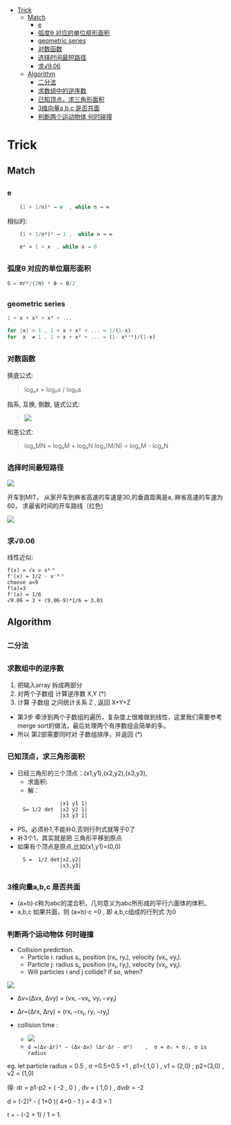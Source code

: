 [](...menustart)

- [Trick](#59c9428d4e21d63aefeb230c919dcfe3)
    - [Match](#6da89265a9a8b0b28eb4946bb2ec0c6d)
        - [e](#e1671797c52e15f763380b45e841ec32)
        - [弧度θ 对应的单位扇形面积](#c7112c6a637487ace192a1747cc4e5a9)
        - [geometric series](#b287a415393520b5c5e9a45cf7f0ba02)
        - [对数函数](#13dab3aef82bac1ad3d1eba135dab6cd)
        - [选择时间最短路径](#a6cf0efcef5764df8b0aa13f2bc2a8cf)
        - [求√9.06](#ede6fd698e87ea72dbb43980639c76f6)
    - [Algorithm](#4afa80e77a07f7488ce4d1bdd8c4977a)
        - [二分法](#0608141511400ff7717263f89537faaf)
        - [求数组中的逆序数](#bb0a8ee4ec6c3520a9cf5fd4604aac07)
        - [已知顶点，求三角形面积](#c6456da5a90171a0792d3687af299d73)
        - [3维向量a,b,c 是否共面](#bcb9bc222a8bdf672334e86daa37bb8f)
        - [判断两个运动物体 何时碰撞](#664289c474abb7133d2e064e03c82e62)

[](...menuend)


<h2 id="59c9428d4e21d63aefeb230c919dcfe3"></h2>

# Trick

<h2 id="6da89265a9a8b0b28eb4946bb2ec0c6d"></h2>

## Match

<h2 id="e1671797c52e15f763380b45e841ec32"></h2>

### e

```octave
    (1 + 1/n)ⁿ → e  , while n → ∞
```

相似的:

```octave
    (1 + 1/n²)ⁿ → 1 ,  while n → ∞
```

```octave
    eˣ ≈ 1 + x  , while x → 0
```

<h2 id="c7112c6a637487ace192a1747cc4e5a9"></h2>

### 弧度θ 对应的单位扇形面积

```octave
S = πr²/(2π) * θ = θ/2
```

<h2 id="b287a415393520b5c5e9a45cf7f0ba02"></h2>

### geometric series

```octave
1 + x + x² + x³ + ...
```

```octave
for |x| < 1 , 1 + x + x² + ... = 1/(1-x)
for  x  ≠ 1 , 1 + x + x² + ... = (1- xᵏ⁺¹)/(1-x)
```

<h2 id="13dab3aef82bac1ad3d1eba135dab6cd"></h2>

### 对数函数

换底公式:

> logₐx = logᵦx / logᵦa

指系, 互换, 倒数, 链式公式:

> ![](../imgs/log_exp_serious.png)

和差公式:

> logₐMN = logₐM + logₐN 
logₐ(M/N) = logₐM - logₐN 




<h2 id="a6cf0efcef5764df8b0aa13f2bc2a8cf"></h2>

### 选择时间最短路径

![](../imgs/ToMIT.png)

开车到MIT， 从家开车到麻省高速的车速是30,的垂直距离是a, 麻省高速的车速为60， 求最省时间的开车路线（红色)

![](../imgs/ToMIT2.png)

<h2 id="ede6fd698e87ea72dbb43980639c76f6"></h2>

### 求√9.06

线性近似:

```
f(x) = √x = x⁰ᐧ⁵
f'(x) = 1/2 · x⁻⁰ᐧ⁵
choose a=9
f(a)=3
f'(a) = 1/6
√9.06 ≈ 3 + (9.06-9)*1/6 = 3.01
```


<h2 id="4afa80e77a07f7488ce4d1bdd8c4977a"></h2>

## Algorithm

<h2 id="0608141511400ff7717263f89537faaf"></h2>

### 二分法

<h2 id="bb0a8ee4ec6c3520a9cf5fd4604aac07"></h2>

### 求数组中的逆序数

 1. 把输入array 拆成两部分
 2. 对两个子数组 计算逆序数 X,Y  (*)
 3. 计算 子数组 之间统计关系 Z , 返回 X+Y+Z

- 第3步 牵涉到两个子数组的遍历，复杂度上很难做到线性，这里我们需要参考merge sort的做法，最后处理两个有序数组会简单的多。
- 所以 第2部需要同时对 子数组排序，并返回  (*) 




<h2 id="c6456da5a90171a0792d3687af299d73"></h2>

### 已知顶点，求三角形面积

- 已经三角形的三个顶点：(x1,y1),(x2,y2),(x3,y3),
    - 求面积:
    -  解： 

```           
                 |x1 y1 1|
     S= 1/2 det  |x2 y2 1|
                 |x3 y3 1|
```                     
                     
- PS。必须补1,不能补0,否则行列式就等于0了
- 补3个1，其实就是把 三角形平移到原点
- 如果有个顶点是原点,比如(x1,y1)=(0,0)
   
```                  
     S =  1/2 det|x2,y2|
                 |x3,y3|
```

<h2 id="bcb9bc222a8bdf672334e86daa37bb8f"></h2>

### 3维向量a,b,c 是否共面

- (a×b)·c称为abc的混合积，几何意义为abc所形成的平行六面体的体积。
- a,b,c 如果共面，则 (a×b)·c =0 , 即 a,b,c组成的行列式 为0


<h2 id="664289c474abb7133d2e064e03c82e62"></h2>

### 判断两个运动物体 何时碰撞

- Collision prediction.
    - Particle i: radius sᵢ, position (rxᵢ, ryᵢ), velocity (vxᵢ, vyᵢ).
    - Particle j: radius sⱼ, position (rxⱼ, ryⱼ), velocity (vxⱼ, vyⱼ).
    - Will particles i and j collide? If so, when?

![](../imgs/algorithm_time_2particle_collide.png)


- Δv=(Δvx, Δvy) = (vxᵢ −vxⱼ, vyᵢ −vyⱼ)
- Δr=(Δrx, Δry) = (rxᵢ −rxⱼ, ryᵢ −ryⱼ)

- collision time :
    - ![](../imgs/algorithm_time_2particle_collide_solution.png)
    - `d =(Δv⋅Δr)² − (Δv·Δv) (Δr·Δr - σ²)    ,  σ = σᵢ + σⱼ, σ is radius`

eg. let particle radius = 0.5 , σ =0.5+0.5 =1 ,  p1=( 1,0 ) , v1 = (2,0) ; p2=(3,0) , v2 = (1,0)

得:  dr = p1-p2 =  ( -2 , 0 ) , dv = ( 1,0 )  , dvdr = -2 

d = (-2)² - ( 1+0 )( 4+0 - 1 ) = 4-3 = 1

t = - (-2 + 1) / 1 = 1.



 









